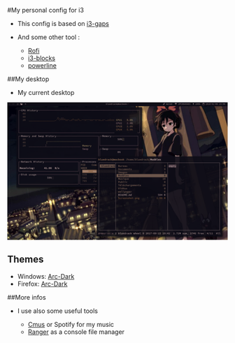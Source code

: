 #My personal config for i3

* This config is based on [i3-gaps](https://github.com/Airblader/i3)

* And some other tool :

	* [Rofi](https://davedavenport.github.io/rofi/)
	* [i3-blocks](https://github.com/Airblader/i3blocks-gaps)
	* [powerline](https://github.com/powerline/powerline)

##My desktop

* My current desktop 

![Screenshot](Screenshot.png)

## Themes

* Windows: [Arc-Dark](https://github.com/horst3180/arc-theme)
* Firefox: [Arc-Dark](https://github.com/horst3180/arc-firefox-theme)

##More infos

* I use also some useful tools  	
	
	* [Cmus](https://cmus.github.io/) or Spotify for my music
	* [Ranger](http://ranger.nongnu.org/) as a console file manager	 
